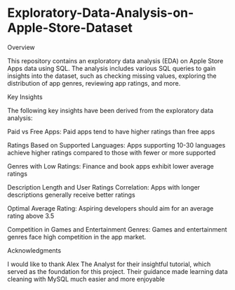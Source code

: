 # Exploratory-Data-Analysis-on-Apple-Store-Dataset
Overview

This repository contains an exploratory data analysis (EDA) on Apple Store Apps data using SQL. The analysis includes various SQL queries to gain insights into the dataset, such as checking missing values, exploring the distribution of app genres, reviewing app ratings, and more.


Key Insights

The following key insights have been derived from the exploratory data analysis:

Paid vs Free Apps: Paid apps tend to have higher ratings than free apps

Ratings Based on Supported Languages: Apps supporting 10-30 languages achieve higher ratings compared to those with fewer or more supported 

Genres with Low Ratings: Finance and book apps exhibit lower average ratings

Description Length and User Ratings Correlation: Apps with longer descriptions generally receive better ratings

Optimal Average Rating: Aspiring developers should aim for an average rating above 3.5

Competition in Games and Entertainment Genres: Games and entertainment genres face high competition in the app market.



Acknowledgments

I would like to thank Alex The Analyst for their insightful tutorial, which served as the foundation for this project. Their guidance made learning data cleaning with MySQL much easier and more enjoyable
